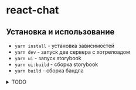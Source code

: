 # react-chat

## Установка и использование

- `yarn install` - установка зависимостей
- `yarn dev` - запуск дев сервера с хотрелоадом
- `yarn ui` - запуск storybook
- `yarn ui:build` - сборка storybook
- `yarn build` - сборка бандла

<details>
<summary>TODO</summary>
- [] todo example
</details>

